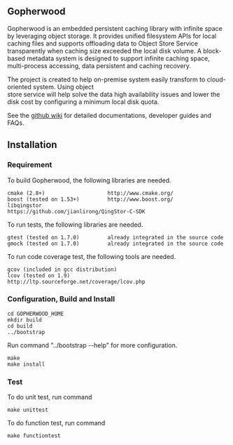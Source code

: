 ## Gopherwood

Gopherwood is an embedded persistent caching library with infinite space by leveraging object storage. It
provides unified filesystem APIs for local caching files and supports offloading data to Object
Store Service transparently when caching size exceeded the local disk volume. A block-based metadata
system is designed to support infinite caching space, multi-process accessing, data persistent and
caching recovery.

The project is created to help on-premise system easily transform to cloud-oriented system. Using object   
store service will help solve the data high availability issues and lower the disk cost by configuring a 
minimum local disk quota.

See the [github wiki](https://github.com/neuyilan/Gopherwood/wiki) for detailed documentations, developer guides and FAQs.

## Installation
### Requirement
To build Gopherwood, the following libraries are needed.
    
    cmake (2.8+)                    http://www.cmake.org/
    boost (tested on 1.53+)         http://www.boost.org/
    libqingstor                     https://github.com/jianlirong/QingStor-C-SDK
To run tests, the following libraries are needed.
    
    gtest (tested on 1.7.0)         already integrated in the source code
    gmock (tested on 1.7.0)         already integrated in the source code
    
To run code coverage test, the following tools are needed.

    gcov (included in gcc distribution)
    lcov (tested on 1.9)            http://ltp.sourceforge.net/coverage/lcov.php
### Configuration, Build and Install
    cd GOPHERWOOD_HOME
    mkdir build
    cd build
    ../bootstrap
Run command "../bootstrap --help" for more configuration.
    
    make 
    make install 
    
### Test
To do unit test, run command

    make unittest
    
To do function test, run command

    make functiontest
